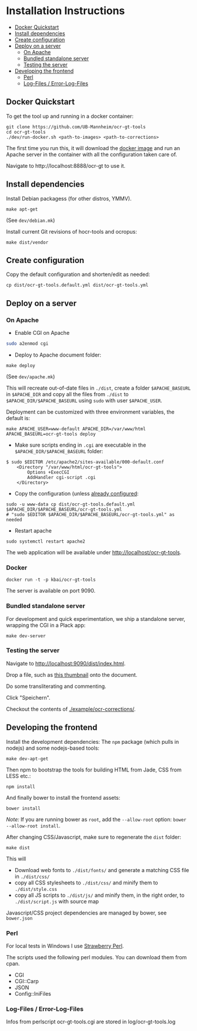 # Installation Instructions

* [Docker Quickstart](#docker-quickstart)
* [Install dependencies](#install-dependencies)
* [Create configuration](#create-configuration)
* [Deploy on a server](#deploy-on-a-server)
	* [On Apache](#on-apache)
	* [Bundled standalone server](#bundled-standalone-server)
	* [Testing the server](#testing-the-server)
* [Developing the frontend](#developing-the-frontend)
	* [Perl](#perl)
	* [Log-Files / Error-Log-Files](#log-files--error-log-files)

## Docker Quickstart

To get the tool up and running in a docker container:

```
git clone https://github.com/UB-Mannheim/ocr-gt-tools
cd ocr-gt-tools
./dev/run-docker.sh <path-to-images> <path-to-corrections>
```

The first time you run this, it will download the [docker
image](https://hub.docker.com/r/ubma/ocr-gt-tools/) and run an Apache server in the
container with all the configuration taken care of.

Navigate to http://localhost:8888/ocr-gt to use it.

## Install dependencies

Install Debian packagess (for other distros, YMMV).

```
make apt-get
```

(See `dev/debian.mk`)

Install current Git revisions of hocr-tools and ocropus:

```
make dist/vendor
```

## Create configuration

Copy the default configuration and shorten/edit as needed:

```
cp dist/ocr-gt-tools.default.yml dist/ocr-gt-tools.yml
```

## Deploy on a server

### On Apache

* Enable CGI on Apache

```sh
sudo a2enmod cgi
```

* Deploy to Apache document folder:

```
make deploy
```

(See `dev/apache.mk`)

This will recreate out-of-date files in `./dist`, create a folder
`$APACHE_BASEURL` in `$APACHE_DIR` and copy all the files from `./dist` to
`$APACHE_DIR/$APACHE_BASEURL` using `sudo` with user `$APACHE_USER`.

Deployment can be customized with three environment variables, the default is:

```
make APACHE_USER=www-default APACHE_DIR=/var/www/html APACHE_BASEURL=ocr-gt-tools deploy
```

* Make sure scripts ending in `.cgi` are executable in the
  `$APACHE_DIR/$APACHE_BASEURL` folder:

```
$ sudo $EDITOR /etc/apache2/sites-available/000-default.conf
    <Directory "/var/www/html/ocr-gt-tools">
        Options +ExecCGI
        AddHandler cgi-script .cgi
    </Directory>
```

* Copy the configuration (unless [already configured](#create-configuration):

```
sudo -u www-data cp dist/ocr-gt-tools.default.yml $APACHE_DIR/$APACHE_BASEURL/ocr-gt-tools.yml
# "sudo $EDITOR $APACHE_DIR/$APACHE_BASEURL/ocr-gt-tools.yml" as needed
```

* Restart apache 

```
sudo systemctl restart apache2
```

The web application will be available under [http://localhost/ocr-gt-tools](http://localhost/ocr-gt-tools).

### Docker

    docker run -t -p kbai/ocr-gt-tools

The server is available on port 9090.


### Bundled standalone server

For development and quick experimentation, we ship a standalone server,
wrapping the CGI in a Plack app:

```
make dev-server
```

### Testing the server

Navigate to [http://localhost:9090/dist/index.html](http://localhost:9090/index.html).

Drop a file, such as [this thumbnail](http://digi.bib.uni-mannheim.de/fileadmin/digi/445442158/thumbs/445442158_0126.jpg) onto the document.

Do some transliterating and commenting.

Click "Speichern".

Checkout the contents of [./example/ocr-corrections/](./example/ocr-corrections/).


## Developing the frontend

Install the development dependencies: The `npm` package (which pulls in nodejs) and some nodejs-based tools:

```
make dev-apt-get
```

Then npm to bootstrap the tools for building HTML from Jade, CSS from LESS etc.:

```
npm install
```

And finally bower to install the frontend assets:

```
bower install
```

*Note:* If you are running bower as `root`, add the `--allow-root` option: `bower --allow-root install`.

After changing CSS/Javascript, make sure to regenerate the `dist` folder:

```
make dist
```

This will 

* Download web fonts to `./dist/fonts/` and generate a matching CSS file in `./dist/css/`
* copy all CSS stylesheets to `./dist/css/` and minify them to `./dist/style.css`
* copy all JS scripts to `./dist/js/` and minify them, in the right order, to `./dist/script.js` with source map

Javascript/CSS project dependencies are managed by bower, see `bower.json`

### Perl

For local tests in Windows I use [Strawberry Perl](http://strawberryperl.com/).

The scripts used the following perl modules. You can download them from cpan.

- CGI
- CGI::Carp
- JSON
- Config::IniFiles

### Log-Files / Error-Log-Files
Infos from perlscript ocr-gt-tools.cgi are stored in log/ocr-gt-tools.log

